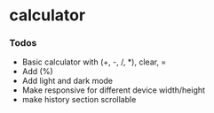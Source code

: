 # calculator

### Todos

- Basic calculator with (+, -, /, *), clear, =
- Add (%)
- Add light and dark mode
- Make responsive for different device width/height
- make history section scrollable